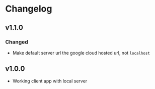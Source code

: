 # Changelog
## v1.1.0
### Changed
* Make default server url the google cloud hosted url, not `localhost`
## v1.0.0
* Working client app with local server
